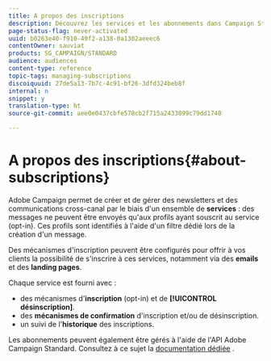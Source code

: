 ```yaml
---
title: A propos des inscriptions
description: Découvrez les services et les abonnements dans Campaign Standard.
page-status-flag: never-activated
uuid: b0263e40-f910-49f2-a138-0a1302aeeec6
contentOwner: sauviat
products: SG_CAMPAIGN/STANDARD
audience: audiences
content-type: reference
topic-tags: managing-subscriptions
discoiquuid: 27de5a13-7b7c-4c91-bf26-3dfd324beb8f
internal: n
snippet: y
translation-type: ht
source-git-commit: aee0e0437cbfe578cb2f715a2433099c79dd1748

---
```



# A propos des inscriptions{#about-subscriptions}

Adobe Campaign permet de créer et de gérer des newsletters et des communications cross-canal par le biais d&#39;un ensemble de **services** : des messages ne peuvent être envoyés qu&#39;aux profils ayant souscrit au service (opt-in). Ces profils sont identifiés à l&#39;aide d&#39;un filtre dédié lors de la création d&#39;un message.

Des mécanismes d&#39;inscription peuvent être configurés pour offrir à vos clients la possibilité de s&#39;inscrire à ces services, notamment via des **emails** et des **landing pages**.

Chaque service est fourni avec :

* des mécanismes d&#39;**inscription** (opt-in) et de **[!UICONTROL désinscription]**.
* des **mécanismes de confirmation** d&#39;inscription et/ou de désinscription.
* un suivi de l&#39;**historique** des inscriptions.

Les abonnements peuvent également être gérés à l&#39;aide de l&#39;API Adobe Campaign Standard. Consultez à ce sujet la [documentation dédiée](../../api/using/creating-a-service.md) .
